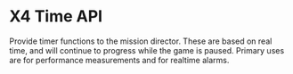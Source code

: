 # X4 Time API

Provide timer functions to the mission director. These are based on real time,
and will continue to progress while the game is paused. Primary uses are
for performance measurements and for realtime alarms.


